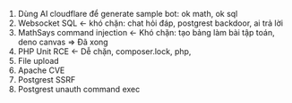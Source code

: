 1. Dùng AI cloudflare để generate sample bot: ok math, ok sql
2. Websocket SQL <- khó chặn: chat hỏi đáp, postgrest backdoor, ai trả lời
4. MathSays command injection <- Khó chặn: tạo bảng làm bài tập toán, deno canvas => Đã xong
5. PHP Unit RCE <- Dễ chặn, composer.lock, php, 
6. File upload
7. Apache CVE
8. Postgrest SSRF
9. Postgrest unauth command exec


